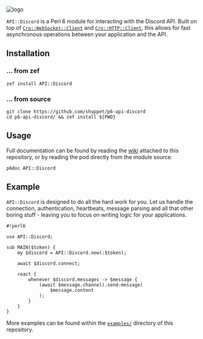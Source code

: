 ![logo](https://user-images.githubusercontent.com/12242877/44151690-34cd913c-a09b-11e8-80b6-25e2f232193b.png)

`API::Discord` is a Perl 6 module for interacting with the Discord API. Built on
top of [`Cro::WebSocket::Client`](https://github.com/croservices/cro-websocket)
and [`Cro::HTTP::Client`](https://github.com/croservices/cro-http), this allows
for fast asynchronous operations between your application and the API.

## Installation

### ... from zef

```
zef install API::Discord
```

### ... from source

```
git clone https://github.com/shuppet/p6-api-discord
cd p6-api-discord/ && zef install ${PWD}
```

## Usage

Full documentation can be found by reading the [wiki](https://github.com/shuppet/p6-api-discord/wiki) attached to this repository, or by reading the pod directly from the module source.

```
p6doc API::Discord
```

## Example

`API::Discord` is designed to do all the hard work for you. Let us handle the connection, authentication, heartbeats, message parsing and all that other boring stuff - leaving you to focus on writing logic for your applications.

```perl6
#!perl6

use API::Discord;

sub MAIN($token) {
    my $discord = API::Discord.new(:$token);

    await $discord.connect;

    react {
        whenever $discord.messages -> $message {
            (await $message.channel).send-message(
                $message.content
            );
        }
    }
}
```
More examples can be found within the [`examples/`](https://github.com/shuppet/p6-api-discord/tree/master/examples) directory of this repository.
